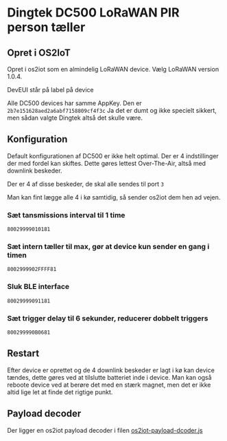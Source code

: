 # Dingtek DC500 LoRaWAN PIR person tæller

## Opret i OS2IoT
Opret i os2iot som en almindelig LoRaWAN device. Vælg LoRaWAN version 1.0.4.

DevEUI står på label på device

Alle DC500 devices har samme AppKey. Den er `2b7e151628aed2a6abf7158809cf4f3c`
Ja det er dumt og ikke specielt sikkert, men sådan valgte Dingtek altså det skulle være.

## Konfiguration

Default konfigurationen af DC500 er ikke helt optimal. 
Der er 4 indstillinger der med fordel kan skiftes. 
Dette gøres lettest Over-The-Air, altså med downlink beskeder.

Der er 4 af disse beskeder, de skal alle sendes til port `3`

Man kan fint lægge alle 4 i kø samtidig, så sender os2iot dem hen ad vejen.

### Sæt tansmissions interval til 1 time
```
80029999010181
```
### Sæt intern tæller til max, gør at device kun sender en gang i timen
```
8002999902FFFF81
```

### Sluk BLE interface
```
80029999091181
```

### Sæt trigger delay til 6 sekunder, reducerer dobbelt triggers
```
800299990B0681
```

## Restart
Efter device er oprettet og de 4 downlink beskeder er lagt i kø kan device tændes, 
dette gøres ved at tilslutte batteriet inde i device. 
Man kan også reboote device ved at berøre det med en stærk magnet, 
men det er ikke altid lige let at finde det rigtige punkt.


## Payload decoder
Der ligger en os2iot payload decoder i filen [os2iot-payload-dcoder.js](os2iot-payload-dcoder.js)
